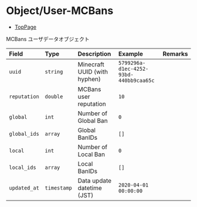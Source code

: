 # Object/User-MCBans

- [TopPage](/api-docs/)

MCBans ユーザデータオブジェクト

| Field        | Type        | Description                  | Example                                | Remarks |
| :----------- | :---------- | :--------------------------- | :------------------------------------- | :------ |
| `uuid`       | `string`    | Minecraft UUID (with hyphen) | `5799296a-d1ec-4252-93bd-440bb9caa65c` |         |
| `reputation` | `double`    | MCBans user reputation       | `10`                                   |         |
| `global`     | `int`       | Number of Global Ban         | `0`                                    |         |
| `global_ids` | `array`     | Global BanIDs                | `[]`                                   |         |
| `local`      | `int`       | Number of Local Ban          | `0`                                    |         |
| `local_ids`  | `array`     | Local BanIDs                 | `[]`                                   |         |
| `updated_at` | `timestamp` | Data update datetime (JST)   | `2020-04-01 00:00:00`                  |         |
